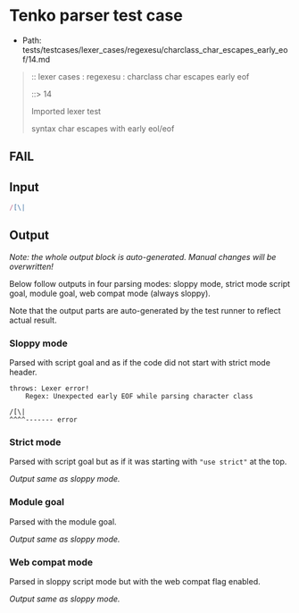 # Tenko parser test case

- Path: tests/testcases/lexer_cases/regexesu/charclass_char_escapes_early_eof/14.md

> :: lexer cases : regexesu : charclass char escapes early eof
>
> ::> 14
>
> Imported lexer test
>
> syntax char escapes with early eol/eof

## FAIL

## Input

`````js
/[\|
`````

## Output

_Note: the whole output block is auto-generated. Manual changes will be overwritten!_

Below follow outputs in four parsing modes: sloppy mode, strict mode script goal, module goal, web compat mode (always sloppy).

Note that the output parts are auto-generated by the test runner to reflect actual result.

### Sloppy mode

Parsed with script goal and as if the code did not start with strict mode header.

`````
throws: Lexer error!
    Regex: Unexpected early EOF while parsing character class

/[\|
^^^^------- error
`````

### Strict mode

Parsed with script goal but as if it was starting with `"use strict"` at the top.

_Output same as sloppy mode._

### Module goal

Parsed with the module goal.

_Output same as sloppy mode._

### Web compat mode

Parsed in sloppy script mode but with the web compat flag enabled.

_Output same as sloppy mode._
